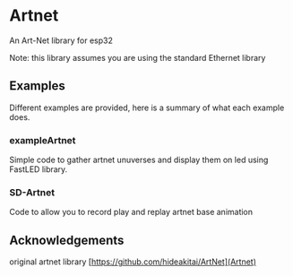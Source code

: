 # Artnet

An Art-Net library for esp32


Note: this library assumes you are using the standard Ethernet library


## Examples

Different examples are provided, here is a summary of what each example does.

### exampleArtnet

Simple code to gather artnet unuverses and display them on led using FastLED library.

### SD-Artnet

Code to allow you to record play and replay artnet base animation


## Acknowledgements

original artnet library [https://github.com/hideakitai/ArtNet](Artnet)

